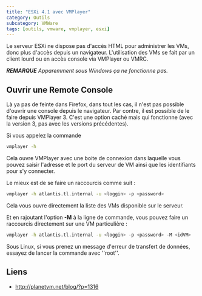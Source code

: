 ```yaml
---
title: "ESXi 4.1 avec VMPlayer"
category: Outils
subcategory: VMWare
tags: [outils, vmware, vmplayer, esxi]
---
```

Le serveur ESXi ne dispose pas d'accès HTML pour administrer les VMs, donc plus d'accès depuis un navigateur. L'utilisation des VMs se fait par un
client lourd ou en accès console via VMPlayer ou VMRC.

_**REMARQUE** Apparemment sous Windows ça ne fonctionne pas._


## Ouvrir une Remote Console
Là ya pas de feinte dans Firefox, dans tout les cas, il n'est pas possible d'ouvrir une console depuis le navigateur.
Par contre, il est possible de le faire depuis VMPlayer 3. C'est une option caché mais qui fonctionne (avec la version 3, pas avec les versions précédentes).

Si vous appelez la commande

``` sh
vmplayer -h
```

Cela ouvre VMPlayer avec une boite de connexion dans laquelle vous pouvez saisir l'adresse et le port du serveur de VM ainsi que les identifiants pour
s'y connecter.

Le mieux est de se faire un raccourcis comme suit :

``` sh
vmplayer -h atlantis.tl.internal -u <loggin> -p <password>
```

Cela vous ouvre directement la liste des VMs disponible sur le serveur.

Et en rajoutant l'option **-M** à la ligne de commande, vous pouvez faire un raccourcis directement sur une VM particulière :

``` sh
vmplayer -h atlantis.tl.internal -u <loggin> -p <password> -M <idVM>
```

Sous Linux, si vous prenez un message d'erreur de transfert de données, essayez de lancer la commande avec ''root''.

## Liens
  * <http://planetvm.net/blog/?p=1316>
